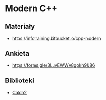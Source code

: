 # Modern C++

## Materiały

* https://infotraining.bitbucket.io/cpp-modern

## Ankieta

* https://forms.gle/3LuvEWWV8gokh9U86

## Biblioteki

* [Catch2](https://github.com/catchorg/Catch2)